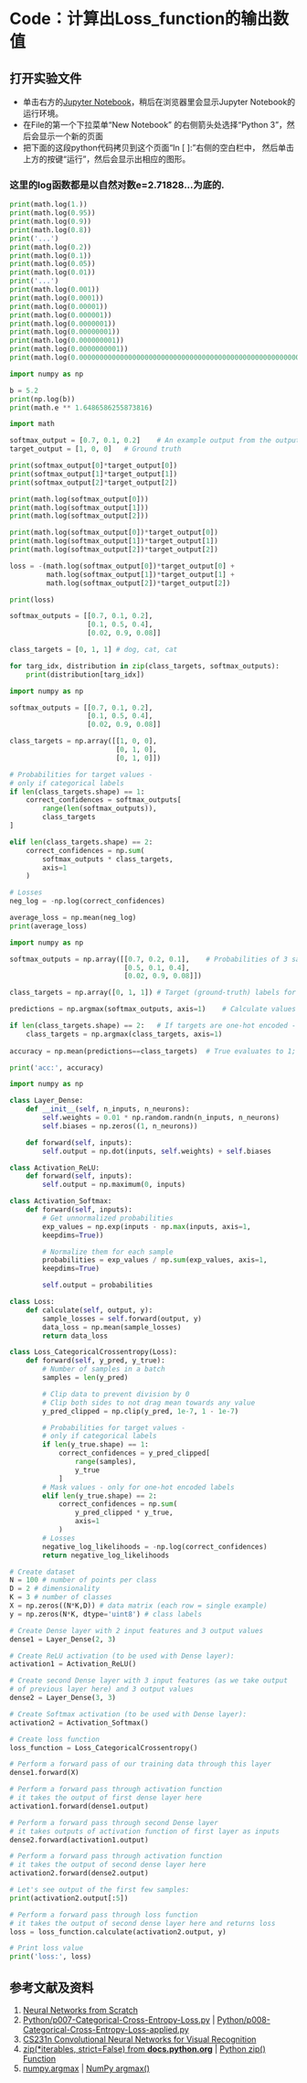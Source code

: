 # Code：计算出Loss_function的输出数值

## 打开实验文件

- 单击右方的[Jupyter Notebook](https://mybinder.org/v2/gh/ipython/ipython-in-depth/master?filepath=binder/Index.ipynb)，稍后在浏览器里会显示Jupyter Notebook的运行环境。
- 在File的第一个下拉菜单“New Notebook” 的右侧箭头处选择“Python 3”，然后会显示一个新的页面
- 把下面的这段python代码拷贝到这个页面“In [ ]:”右侧的空白栏中， 然后单击上方的按键“运行”，然后会显示出相应的图形。

### 这里的log函数都是以自然对数e=2.71828...为底的.

```python
print(math.log(1.))
print(math.log(0.95))
print(math.log(0.9))
print(math.log(0.8))
print('...')
print(math.log(0.2))
print(math.log(0.1))
print(math.log(0.05))
print(math.log(0.01))
print('...')
print(math.log(0.001))
print(math.log(0.0001))
print(math.log(0.00001))
print(math.log(0.000001))
print(math.log(0.0000001))
print(math.log(0.00000001))
print(math.log(0.000000001))
print(math.log(0.0000000001))
print(math.log(0.00000000000000000000000000000000000000000000000000000000000000000000000000000000000000000000000000000000000000000000000000000000000000000000000000000000000000000000000000000000000000000000000000000000000000001))
```

```python
import numpy as np

b = 5.2
print(np.log(b))
print(math.e ** 1.6486586255873816)
```

```python
import math

softmax_output = [0.7, 0.1, 0.2]	# An example output from the output layer of the neural network
target_output = [1, 0, 0]	# Ground truth

print(softmax_output[0]*target_output[0])
print(softmax_output[1]*target_output[1])
print(softmax_output[2]*target_output[2])

print(math.log(softmax_output[0]))
print(math.log(softmax_output[1]))
print(math.log(softmax_output[2]))

print(math.log(softmax_output[0])*target_output[0])
print(math.log(softmax_output[1])*target_output[1])
print(math.log(softmax_output[2])*target_output[2])

loss = -(math.log(softmax_output[0])*target_output[0] + 
		 math.log(softmax_output[1])*target_output[1] + 
		 math.log(softmax_output[2])*target_output[2])

print(loss)
```

```python
softmax_outputs = [[0.7, 0.1, 0.2],
                   [0.1, 0.5, 0.4],
                   [0.02, 0.9, 0.08]]

class_targets = [0, 1, 1] # dog, cat, cat

for targ_idx, distribution in zip(class_targets, softmax_outputs):
    print(distribution[targ_idx])
```

```python
import numpy as np

softmax_outputs = [[0.7, 0.1, 0.2],
                   [0.1, 0.5, 0.4],
                   [0.02, 0.9, 0.08]]

class_targets = np.array([[1, 0, 0],
						  [0, 1, 0],
						  [0, 1, 0]])

# Probabilities for target values -
# only if categorical labels
if len(class_targets.shape) == 1:
	correct_confidences = softmax_outputs[
		range(len(softmax_outputs)),
		class_targets
]

elif len(class_targets.shape) == 2:
	correct_confidences = np.sum(
		softmax_outputs * class_targets,
		axis=1
	)

# Losses
neg_log = -np.log(correct_confidences)

average_loss = np.mean(neg_log)
print(average_loss)
```

```python
import numpy as np

softmax_outputs = np.array([[0.7, 0.2, 0.1],	# Probabilities of 3 samples
							[0.5, 0.1, 0.4],
							[0.02, 0.9, 0.08]])

class_targets = np.array([0, 1, 1])	# Target (ground-truth) labels for 3 samples

predictions = np.argmax(softmax_outputs, axis=1)	# Calculate values along second axis (axis of index 1)

if len(class_targets.shape) == 2:	# If targets are one-hot encoded - convert them
	class_targets = np.argmax(class_targets, axis=1)
	
accuracy = np.mean(predictions==class_targets)	# True evaluates to 1; False to 0

print('acc:', accuracy)
```

```python
import numpy as np

class Layer_Dense:
	def __init__(self, n_inputs, n_neurons):
		self.weights = 0.01 * np.random.randn(n_inputs, n_neurons)
		self.biases = np.zeros((1, n_neurons))

	def forward(self, inputs):
		self.output = np.dot(inputs, self.weights) + self.biases

class Activation_ReLU:
	def forward(self, inputs):
		self.output = np.maximum(0, inputs)

class Activation_Softmax:
	def forward(self, inputs):
		# Get unnormalized probabilities
		exp_values = np.exp(inputs - np.max(inputs, axis=1,
		keepdims=True))

		# Normalize them for each sample
		probabilities = exp_values / np.sum(exp_values, axis=1,
		keepdims=True)

		self.output = probabilities

class Loss:
	def calculate(self, output, y):
		sample_losses = self.forward(output, y)
		data_loss = np.mean(sample_losses)
		return data_loss

class Loss_CategoricalCrossentropy(Loss):
	def forward(self, y_pred, y_true):
		# Number of samples in a batch
		samples = len(y_pred)

		# Clip data to prevent division by 0
		# Clip both sides to not drag mean towards any value
		y_pred_clipped = np.clip(y_pred, 1e-7, 1 - 1e-7)

		# Probabilities for target values -
		# only if categorical labels
		if len(y_true.shape) == 1:
			correct_confidences = y_pred_clipped[
				range(samples),
				y_true
		    ]
		# Mask values - only for one-hot encoded labels
		elif len(y_true.shape) == 2:
			correct_confidences = np.sum(
				y_pred_clipped * y_true,
				axis=1
			)
		# Losses
		negative_log_likelihoods = -np.log(correct_confidences)
		return negative_log_likelihoods

# Create dataset
N = 100 # number of points per class
D = 2 # dimensionality
K = 3 # number of classes
X = np.zeros((N*K,D)) # data matrix (each row = single example)
y = np.zeros(N*K, dtype='uint8') # class labels

# Create Dense layer with 2 input features and 3 output values
dense1 = Layer_Dense(2, 3)

# Create ReLU activation (to be used with Dense layer):
activation1 = Activation_ReLU()

# Create second Dense layer with 3 input features (as we take output
# of previous layer here) and 3 output values
dense2 = Layer_Dense(3, 3)

# Create Softmax activation (to be used with Dense layer):
activation2 = Activation_Softmax()

# Create loss function
loss_function = Loss_CategoricalCrossentropy()

# Perform a forward pass of our training data through this layer
dense1.forward(X)

# Perform a forward pass through activation function
# it takes the output of first dense layer here
activation1.forward(dense1.output)

# Perform a forward pass through second Dense layer
# it takes outputs of activation function of first layer as inputs
dense2.forward(activation1.output)

# Perform a forward pass through activation function
# it takes the output of second dense layer here
activation2.forward(dense2.output)

# Let's see output of the first few samples:
print(activation2.output[:5])

# Perform a forward pass through loss function
# it takes the output of second dense layer here and returns loss
loss = loss_function.calculate(activation2.output, y)

# Print loss value
print('loss:', loss)
```

## 参考文献及资料

1. [Neural Networks from Scratch](https://nnfs.io/)
2. [Python/p007-Categorical-Cross-Entropy-Loss.py](https://github.com/Sentdex/NNfSiX/blob/master/Python/p007-Categorical-Cross-Entropy-Loss.py) | [Python/p008-Categorical-Cross-Entropy-Loss-applied.py](https://github.com/Sentdex/NNfSiX/blob/master/Python/p008-Categorical-Cross-Entropy-Loss-applied.py)
4. [CS231n Convolutional Neural Networks for Visual Recognition](https://cs231n.github.io/neural-networks-case-study/)
5. [zip(*iterables, strict=False) from **docs.python.org**](https://docs.python.org/3/library/functions.html#zip) | [Python zip() Function](https://www.w3schools.com/python/ref_func_zip.asp)
7. [numpy.argmax](https://numpy.org/doc/stable/reference/generated/numpy.argmax.html) | [NumPy argmax()](https://www.programiz.com/python-programming/numpy/methods/argmax)

